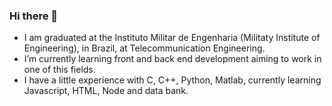 ### Hi there 👋

- I am graduated at the Instituto Militar de Engenharia (Militaty Institute of Engineering), in Brazil, at Telecommunication Engineering.
- I’m currently learning front and back end development aiming to work in one of this fields.
- I have a little experience with C, C++, Python, Matlab, currently learning Javascript, HTML, Node and data bank.
